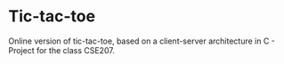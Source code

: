 # Tic-tac-toe
Online version of tic-tac-toe, based on a client-server architecture in C - Project for the class CSE207.

